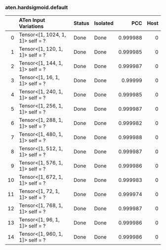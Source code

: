 ### aten.hardsigmoid.default
|    | ATen Input Variations            | Status   | Isolated   |      PCC |   Host |
|---:|:---------------------------------|:---------|:-----------|---------:|-------:|
|  0 | Tensor<[1, 1024, 1, 1]> self = ? | Done     | Done       | 0.999988 |      0 |
|  1 | Tensor<[1, 120, 1, 1]> self = ?  | Done     | Done       | 0.999985 |      0 |
|  2 | Tensor<[1, 144, 1, 1]> self = ?  | Done     | Done       | 0.999987 |      0 |
|  3 | Tensor<[1, 16, 1, 1]> self = ?   | Done     | Done       | 0.99999  |      0 |
|  4 | Tensor<[1, 240, 1, 1]> self = ?  | Done     | Done       | 0.999985 |      0 |
|  5 | Tensor<[1, 256, 1, 1]> self = ?  | Done     | Done       | 0.999987 |      0 |
|  6 | Tensor<[1, 288, 1, 1]> self = ?  | Done     | Done       | 0.999982 |      0 |
|  7 | Tensor<[1, 480, 1, 1]> self = ?  | Done     | Done       | 0.999988 |      0 |
|  8 | Tensor<[1, 512, 1, 1]> self = ?  | Done     | Done       | 0.999987 |      0 |
|  9 | Tensor<[1, 576, 1, 1]> self = ?  | Done     | Done       | 0.999986 |      0 |
| 10 | Tensor<[1, 672, 1, 1]> self = ?  | Done     | Done       | 0.999983 |      0 |
| 11 | Tensor<[1, 72, 1, 1]> self = ?   | Done     | Done       | 0.999974 |      0 |
| 12 | Tensor<[1, 768, 1, 1]> self = ?  | Done     | Done       | 0.999987 |      0 |
| 13 | Tensor<[1, 96, 1, 1]> self = ?   | Done     | Done       | 0.999986 |      0 |
| 14 | Tensor<[1, 960, 1, 1]> self = ?  | Done     | Done       | 0.999986 |      0 |

